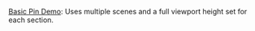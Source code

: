 [Basic Pin Demo](http://codepen.io/grayghostvisuals/pen/f1d7268c88fd6011ba113ae93adf45f7): Uses multiple scenes and a full viewport height set for each section.